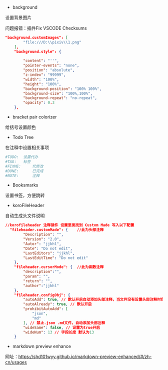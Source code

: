 * background

设置背景图片

问题报错：插件Fix VSCODE Checksums

```json
"background.customImages": [
        "file:///D:\\pixiv\\1.png"
    ],
    "background.style": {
    
        "content": "''",
        "pointer-events": "none",
        "position": "absolute",
        "z-index": "99999",
        "width": "100%",
        "height": "100%",
        "background-position": "100% 100%",
        "background-size": "100%,100%",
        "background-repeat": "no-repeat",
        "opacity": 0.3
    },
```

* bracket pair colorizer

给括号设置颜色

* Todo Tree

在注释中设置相关事项

```python
#TODO:	设置代办
#TAG:	标签
#FIXME:		代修改
#DONE: 		已完成
#NOTE:		注释
```

* Booksmarks

设置书签，方便跳转

* koroFileHeader

自动生成头文件说明

```json
//korofileheader 注释插件 设置里面找到 Custom Made 写入以下配置 
  "fileheader.customMade": {    //此为头部注释
        "Description": "",
        "Version": "2.0",
        "Autor": "jjkhl",
        "Date": "Do not edit",
        "LastEditors": "jjkhl",
        "LastEditTime": "Do not edit"
    },
    "fileheader.cursorMode": {  //此为函数注释
        "description":"",
        "param": "",
        "return": "",
        "author":"jjkhl"
    },
    "fileheader.configObj": {
        "autoAdd": true, // 默认开启自动添加头部注释，当文件没有设置头部注释时保存会自动添加
        "autoAlready": true, // 默认开启
        "prohibitAutoAdd": [
            "json",
            "md"
        ], // 禁止.json .md文件，自动添加头部注释
        "wideSame": false, // 设置为true开启
        "wideNum": 13 // 字段长度 默认为13
    }
```



* markdown preview enhance

网址：https://shd101wyy.github.io/markdown-preview-enhanced/#/zh-cn/usages

